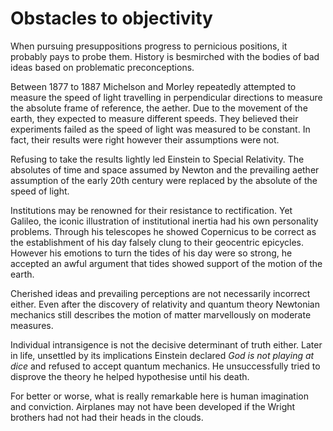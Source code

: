 # Obstacles to objectivity

When pursuing presuppositions progress to pernicious positions, it probably
pays to probe them. History is besmirched with the bodies of bad ideas based on
problematic preconceptions.

Between 1877 to 1887 Michelson and Morley repeatedly attempted to measure the
speed of light travelling in perpendicular directions to measure the absolute
frame of reference, the aether. Due to the movement of the earth, they expected
to measure different speeds. They believed their experiments failed as the
speed of light was measured to be constant. In fact, their results were right
however their assumptions were not.

Refusing to take the results lightly led Einstein to Special Relativity. The
absolutes of time and space assumed by Newton and the prevailing aether
assumption of the early 20th century were replaced by the absolute of the speed
of light.

Institutions may be renowned for their resistance to rectification. Yet
Galileo, the iconic illustration of institutional inertia had his own
personality problems. Through his telescopes he showed Copernicus to be correct
as the establishment of his day falsely clung to their geocentric epicycles.
However his emotions to turn the tides of his day were so strong, he accepted
an awful argument that tides showed support of the motion of the earth.

Cherished ideas and prevailing perceptions are not necessarily incorrect
either. Even after the discovery of relativity and quantum theory Newtonian
mechanics still describes the motion of matter marvellously on moderate
measures.

Individual intransigence is not the decisive determinant of truth either.
Later in life, unsettled by its implications Einstein declared *God is not
playing at dice* and refused to accept quantum mechanics. He unsuccessfully
tried to disprove the theory he helped hypothesise until his death.

For better or worse, what is really remarkable here is human imagination and
conviction. Airplanes may not have been developed if the Wright brothers had
not had their heads in the clouds.
